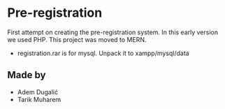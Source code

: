 # Pre-registration

First attempt on creating the pre-registration system. In this early version we used PHP. This project was moved to MERN.
- registration.rar is for mysql. Unpack it to xampp/mysql/data

## Made by 
- Adem Dugalić
- Tarik Muharem
